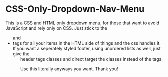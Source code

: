 # CSS-Only-Dropdown-Nav-Menu
This is a CSS and HTML only dropdown menu, for those that want to avoid JavaScript and rely only on CSS. Just stick to the <ul> and <li> tags for all your items in the HTML side of things and the css handles it. If you want a seperately styled footer, using unordered lists as well, just give the <ul> header tags classes and direct target the classes instead of the tags. 
  
Use this literally anyways you want. Thank you!
